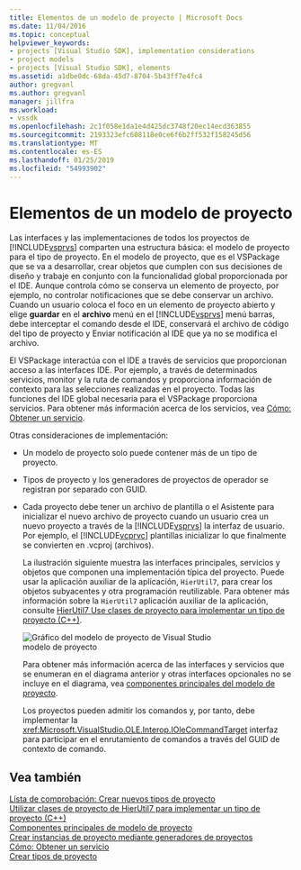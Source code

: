 ```yaml
---
title: Elementos de un modelo de proyecto | Microsoft Docs
ms.date: 11/04/2016
ms.topic: conceptual
helpviewer_keywords:
- projects [Visual Studio SDK], implementation considerations
- project models
- projects [Visual Studio SDK], elements
ms.assetid: a1dbe0dc-68da-45d7-8704-5b43ff7e4fc4
author: gregvanl
ms.author: gregvanl
manager: jillfra
ms.workload:
- vssdk
ms.openlocfilehash: 2c1f058e1da1e4d425dc3748f20ec14ecd363855
ms.sourcegitcommit: 2193323efc608118e0ce6f6b2ff532f158245d56
ms.translationtype: MT
ms.contentlocale: es-ES
ms.lasthandoff: 01/25/2019
ms.locfileid: "54993902"
---
```

# <a name="elements-of-a-project-model"></a>Elementos de un modelo de proyecto
Las interfaces y las implementaciones de todos los proyectos de [!INCLUDE[vsprvs](../../code-quality/includes/vsprvs_md.md)] comparten una estructura básica: el modelo de proyecto para el tipo de proyecto. En el modelo de proyecto, que es el VSPackage que se va a desarrollar, crear objetos que cumplen con sus decisiones de diseño y trabaje en conjunto con la funcionalidad global proporcionada por el IDE. Aunque controla cómo se conserva un elemento de proyecto, por ejemplo, no controlar notificaciones que se debe conservar un archivo. Cuando un usuario coloca el foco en un elemento de proyecto abierto y elige **guardar** en el **archivo** menú en el [!INCLUDE[vsprvs](../../code-quality/includes/vsprvs_md.md)] menú barras, debe interceptar el comando desde el IDE, conservará el archivo de código del tipo de proyecto y Enviar notificación al IDE que ya no se modifica el archivo.  
  
 El VSPackage interactúa con el IDE a través de servicios que proporcionan acceso a las interfaces IDE. Por ejemplo, a través de determinados servicios, monitor y la ruta de comandos y proporciona información de contexto para las selecciones realizadas en el proyecto. Todas las funciones del IDE global necesaria para el VSPackage proporciona servicios. Para obtener más información acerca de los servicios, vea [Cómo: Obtener un servicio](../../extensibility/how-to-get-a-service.md).  
  
 Otras consideraciones de implementación:  
  
- Un modelo de proyecto solo puede contener más de un tipo de proyecto.  
  
- Tipos de proyecto y los generadores de proyectos de operador se registran por separado con GUID.  
  
- Cada proyecto debe tener un archivo de plantilla o el Asistente para inicializar el nuevo archivo de proyecto cuando un usuario crea un nuevo proyecto a través de la [!INCLUDE[vsprvs](../../code-quality/includes/vsprvs_md.md)] la interfaz de usuario. Por ejemplo, el [!INCLUDE[vcprvc](../../code-quality/includes/vcprvc_md.md)] plantillas inicializar lo que finalmente se convierten en .vcproj (archivos).  
  
  La ilustración siguiente muestra las interfaces principales, servicios y objetos que componen una implementación típica del proyecto. Puede usar la aplicación auxiliar de la aplicación, `HierUtil7`, para crear los objetos subyacentes y otra programación reutilizable. Para obtener más información sobre la `HierUtil7` aplicación auxiliar de la aplicación, consulte [HierUtil7 Use clases de proyecto para implementar un tipo de proyecto (C++)](https://msdn.microsoft.com/library/a5c16a09-94a2-46ef-87b5-35b815e2f346).  
  
  ![Gráfico del modelo de proyecto de Visual Studio](../../extensibility/internals/media/vsprojectmodel.gif "vsProjectModel")  
  modelo de proyecto  
  
  Para obtener más información acerca de las interfaces y servicios que se enumeran en el diagrama anterior y otras interfaces opcionales no se incluye en el diagrama, vea [componentes principales del modelo de proyecto](../../extensibility/internals/project-model-core-components.md).  
  
  Los proyectos pueden admitir los comandos y, por tanto, debe implementar la <xref:Microsoft.VisualStudio.OLE.Interop.IOleCommandTarget> interfaz para participar en el enrutamiento de comandos a través del GUID de contexto de comando.  
  
## <a name="see-also"></a>Vea también  
 [Lista de comprobación: Crear nuevos tipos de proyecto](../../extensibility/internals/checklist-creating-new-project-types.md)   
 [Utilizar clases de proyecto de HierUtil7 para implementar un tipo de proyecto (C++)](https://msdn.microsoft.com/library/a5c16a09-94a2-46ef-87b5-35b815e2f346)   
 [Componentes principales de modelo de proyecto](../../extensibility/internals/project-model-core-components.md)   
 [Crear instancias de proyecto mediante generadores de proyectos](../../extensibility/internals/creating-project-instances-by-using-project-factories.md)   
 [Cómo: Obtener un servicio](../../extensibility/how-to-get-a-service.md)   
 [Crear tipos de proyecto](../../extensibility/internals/creating-project-types.md)
